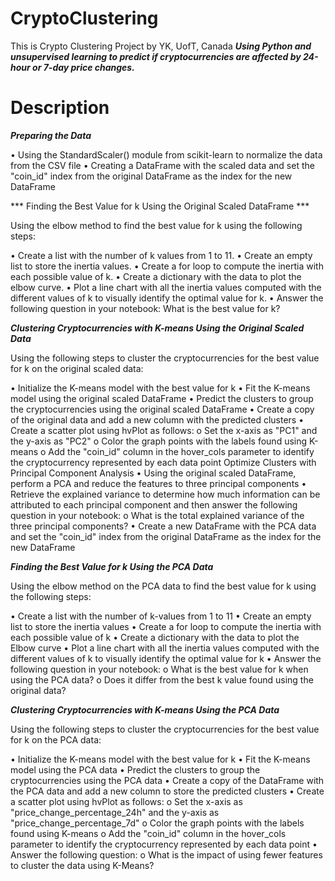 # CryptoClustering
This is Crypto Clustering Project by YK, UofT, Canada
***Using Python and unsupervised learning to predict if cryptocurrencies are affected by 24-hour or 7-day price changes.***

# Description

***Preparing the Data***

•	Using the StandardScaler() module from scikit-learn to normalize the data from the CSV file
•	Creating a DataFrame with the scaled data and set the "coin_id" index from the original DataFrame as the index for the new DataFrame

*** Finding the Best Value for k Using the Original Scaled DataFrame ***

Using the elbow method to find the best value for k using the following steps:

•	Create a list with the number of k values from 1 to 11.
•	Create an empty list to store the inertia values.
•	Create a for loop to compute the inertia with each possible value of k.
•	Create a dictionary with the data to plot the elbow curve.
•	Plot a line chart with all the inertia values computed with the different values of k to visually identify the optimal value for k.
•	Answer the following question in your notebook: What is the best value for k?

***Clustering Cryptocurrencies with K-means Using the Original Scaled Data***

Using the following steps to cluster the cryptocurrencies for the best value for k on the original scaled data:

•	Initialize the K-means model with the best value for k
•	Fit the K-means model using the original scaled DataFrame
•	Predict the clusters to group the cryptocurrencies using the original scaled DataFrame
•	Create a copy of the original data and add a new column with the predicted clusters
•	Create a scatter plot using hvPlot as follows:
  o	Set the x-axis as "PC1" and the y-axis as "PC2"
  o	Color the graph points with the labels found using K-means
  o	Add the "coin_id" column in the hover_cols parameter to identify the cryptocurrency represented by each data point
Optimize Clusters with Principal Component Analysis
•	Using the original scaled DataFrame, perform a PCA and reduce the features to three principal components
•	Retrieve the explained variance to determine how much information can be attributed to each principal component and then answer the following question in your notebook:
  o	What is the total explained variance of the three principal components?
•	Create a new DataFrame with the PCA data and set the "coin_id" index from the original DataFrame as the index for the new DataFrame

***Finding the Best Value for k Using the PCA Data***

Using the elbow method on the PCA data to find the best value for k using the following steps:

•	Create a list with the number of k-values from 1 to 11
•	Create an empty list to store the inertia values
•	Create a for loop to compute the inertia with each possible value of k
•	Create a dictionary with the data to plot the Elbow curve
•	Plot a line chart with all the inertia values computed with the different values of k to visually identify the optimal value for k
•	Answer the following question in your notebook:
  o	What is the best value for k when using the PCA data?
  o	Does it differ from the best k value found using the original data?

***Clustering Cryptocurrencies with K-means Using the PCA Data***

Using the following steps to cluster the cryptocurrencies for the best value for k on the PCA data:

•	Initialize the K-means model with the best value for k
•	Fit the K-means model using the PCA data
•	Predict the clusters to group the cryptocurrencies using the PCA data
•	Create a copy of the DataFrame with the PCA data and add a new column to store the predicted clusters
•	Create a scatter plot using hvPlot as follows:
  o	Set the x-axis as "price_change_percentage_24h" and the y-axis as "price_change_percentage_7d"
  o	Color the graph points with the labels found using K-means
  o	Add the "coin_id" column in the hover_cols parameter to identify the cryptocurrency represented by each data point
•	Answer the following question:
  o	What is the impact of using fewer features to cluster the data using K-Means?

